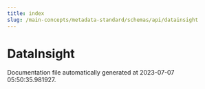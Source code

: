 ```yaml
---
title: index
slug: /main-concepts/metadata-standard/schemas/api/datainsight
---
```


# DataInsight

Documentation file automatically generated at 2023-07-07 05:50:35.981927.
